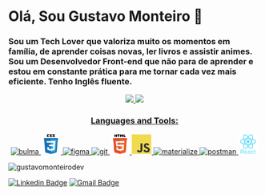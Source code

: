 <h1>Olá, Sou Gustavo Monteiro 👋 </h1>
<h3>Sou um Tech Lover que valoriza muito os momentos em família,  de aprender coisas novas, ler livros e assistir animes. Sou um Desenvolvedor Front-end que não para de aprender e estou em constante prática para me tornar cada vez mais eficiente. Tenho Inglês fluente.</h3>

<div align="center">
  <a href="https://github.com/gustavomonteirodev">
  <img height="160em" src="https://github-readme-stats.vercel.app/api?username=gustavomonteirodev&show_icons=true&theme=aura&include_all_commits=true&count_private=false"/>
  <img height="160em" src="https://github-readme-stats.vercel.app/api/top-langs/?username=gustavomonteirodev&layout=compact&langs_count=7&theme=aura"/>
</div>

<h3 align="center">Languages and Tools:</h3>
<p align="center"> <a href="https://bulma.io/" target="_blank" rel="noreferrer"> <img src="https://raw.githubusercontent.com/gilbarbara/logos/804dc257b59e144eaca5bc6ffd16949752c6f789/logos/bulma.svg" alt="bulma" width="40" height="40"/> </a> <a href="https://www.w3schools.com/css/" target="_blank" rel="noreferrer"> <img src="https://raw.githubusercontent.com/devicons/devicon/master/icons/css3/css3-original-wordmark.svg" alt="css3" width="40" height="40"/> </a> <a href="https://www.figma.com/" target="_blank" rel="noreferrer"> <img src="https://www.vectorlogo.zone/logos/figma/figma-icon.svg" alt="figma" width="40" height="40"/> </a> <a href="https://git-scm.com/" target="_blank" rel="noreferrer"> <img src="https://www.vectorlogo.zone/logos/git-scm/git-scm-icon.svg" alt="git" width="40" height="40"/> </a> <a href="https://www.w3.org/html/" target="_blank" rel="noreferrer"> <img src="https://raw.githubusercontent.com/devicons/devicon/master/icons/html5/html5-original-wordmark.svg" alt="html5" width="40" height="40"/> </a> <a href="https://developer.mozilla.org/en-US/docs/Web/JavaScript" target="_blank" rel="noreferrer"> <img src="https://raw.githubusercontent.com/devicons/devicon/master/icons/javascript/javascript-original.svg" alt="javascript" width="40" height="40"/> </a> <a href="https://materializecss.com/" target="_blank" rel="noreferrer"> <img src="https://raw.githubusercontent.com/prplx/svg-logos/5585531d45d294869c4eaab4d7cf2e9c167710a9/svg/materialize.svg" alt="materialize" width="40" height="40"/> </a> <a href="https://postman.com" target="_blank" rel="noreferrer"> <img src="https://www.vectorlogo.zone/logos/getpostman/getpostman-icon.svg" alt="postman" width="40" height="40"/> </a> <a href="https://reactjs.org/" target="_blank" rel="noreferrer"> <img src="https://raw.githubusercontent.com/devicons/devicon/master/icons/react/react-original-wordmark.svg" alt="react" width="40" height="40"/> </a> </p>

<p align="left"> <img src="https://komarev.com/ghpvc/?username=gustavomonteirodev&label=Profile%20views&color=0e75b6&style=flat" alt="gustavomonteirodev" /> </p>

[![Linkedin Badge](https://img.shields.io/badge/-gustavomonteirodev-blue?style=flat-square&logo=Linkedin&logoColor=white&link=https://www.linkedin.com/in/gustavomonteirodev/)](https://www.linkedin.com/in/gustavomonteirodev/)
[![Gmail Badge](https://img.shields.io/badge/-monteirocontacto@gmail.com-c14438?style=flat-square&logo=Gmail&logoColor=white&link=mailto:monteirocontacto@gmail.com)](mailto:monteirocontacto@gmail.com)
  

